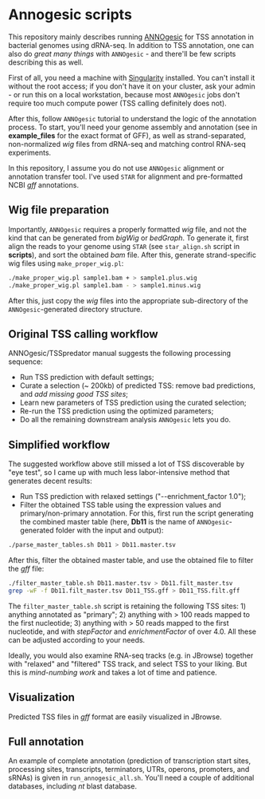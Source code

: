 # Annogesic scripts

This repository mainly describes running [ANNOgesic](https://annogesic.readthedocs.io/en/latest/tutorial.html) for TSS annotation in bacterial genomes using dRNA-seq. In addition to TSS annotation, one can also do *great many things* with `ANNOgesic` - and there'll be few scripts describing this as well. 

First of all, you need a machine with [Singularity](https://singularity.lbl.gov/) installed. You can't install it without the root access; if you don't have it on your cluster, ask your admin - or run this on a local workstation, because most `ANNOgesic` jobs don't require too much compute power (TSS calling definitely does not). 

After this, follow `ANNOgesic` tutorial to understand the logic of the annotation process. To start, you'll need your genome assembly and annotation (see in **example_files** for the exact format of GFF), as well as strand-separated, non-normalized *wig* files from dRNA-seq and matching control RNA-seq experiments. 

In this repository, I assume you do not use `ANNOgesic` alignment or annotation transfer tool. I've used `STAR` for alignment and pre-formatted NCBI *gff* annotations. 

## Wig file preparation 

Importantly, `ANNOgesic` requires a properly formatted *wig* file, and not the kind that can be generated from *bigWig* or *bedGraph*. To generate it, first align the reads to your genome using `STAR` (see `star_align.sh` script in **scripts**), and sort the obtained *bam* file. After this, generate strand-specific wig files using `make_proper_wig.pl`: 

```bash 
./make_proper_wig.pl sample1.bam + > sample1.plus.wig
./make_proper_wig.pl sample1.bam - > sample1.minus.wig
```

After this, just copy the *wig* files into the appropriate sub-directory of the `ANNOgesic`-generated directory structure. 

## Original TSS calling workflow 

ANNOgesic/TSSpredator manual suggests the following processing sequence: 

* Run TSS prediction with default settings; 
* Curate a selection (~ 200kb) of predicted TSS: remove bad predictions, and *add missing good TSS sites*; 
* Learn new parameters of TSS prediction using the curated selection;
* Re-run the TSS prediction using the optimized parameters;  
* Do all the remaining downstream analysis `ANNOgesic` lets you do.

## Simplified workflow 

The suggested workflow above still missed a lot of TSS discoverable by "eye test", so I came up with much less labor-intensive method that generates decent results: 

* Run TSS prediction with relaxed settings ("--enrichment_factor 1.0"); 
* Filter the obtained TSS table using the expression values and primary/non-primary annotation. For this, first run the script generating the combined master table (here, **Db11** is the name of `ANNOgesic`-generated folder with the input and output): 

```bash 
./parse_master_tables.sh Db11 > Db11.master.tsv
```

After this, filter the obtained master table, and use the obtained file to filter the *gff* file: 

```bash
./filter_master_table.sh Db11.master.tsv > Db11.filt_master.tsv
grep -wF -f Db11.filt_master.tsv Db11_TSS.gff > Db11_TSS.filt.gff
```

The `filter_master_table.sh` script is retaining the following TSS sites: 1) anything annotated as "primary"; 2) anything with > 100 reads mapped to the first nucleotide; 3) anything with > 50 reads mapped to the first nucleotide, and with *stepFactor* and *enrichmentFactor* of over 4.0. All these can be adjusted according to your needs.

Ideally, you would also examine RNA-seq tracks (e.g. in JBrowse) together with "relaxed" and "filtered" TSS track, and select TSS to your liking. But this is *mind-numbing work* and takes a lot of time and patience. 

## Visualization

Predicted TSS files in *gff* format are easily visualized in JBrowse.

## Full annotation

An example of complete annotation (prediction of transcription start sites, processing sites, transcripts, terminators, UTRs, operons, promoters, and sRNAs) is given in `run_annogesic_all.sh`. You'll need a couple of additional databases, including *nt* blast database. 
